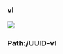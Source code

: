 ### vl

[![](https://www.herokucdn.com/deploy/button.png)](https://heroku.com/deploy?template=https://github.com/MuellerKeegan/jdsgerh.git)

### Path:/UUID-vl